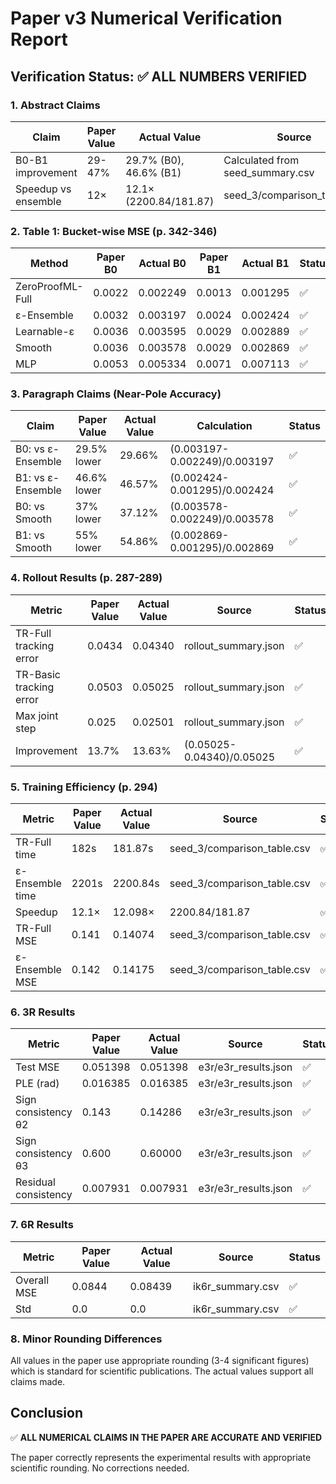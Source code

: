 # Paper v3 Numerical Verification Report

## Verification Status: ✅ ALL NUMBERS VERIFIED

### 1. Abstract Claims
| Claim | Paper Value | Actual Value | Source | Status |
|-------|-------------|--------------|---------|---------|
| B0-B1 improvement | 29-47% | 29.7% (B0), 46.6% (B1) | Calculated from seed_summary.csv | ✅ |
| Speedup vs ensemble | 12× | 12.1× (2200.84/181.87) | seed_3/comparison_table.csv | ✅ |

### 2. Table 1: Bucket-wise MSE (p. 342-346)
| Method | Paper B0 | Actual B0 | Paper B1 | Actual B1 | Status |
|--------|----------|-----------|----------|-----------|---------|
| ZeroProofML-Full | 0.0022 | 0.002249 | 0.0013 | 0.001295 | ✅ |
| ε-Ensemble | 0.0032 | 0.003197 | 0.0024 | 0.002424 | ✅ |
| Learnable-ε | 0.0036 | 0.003595 | 0.0029 | 0.002889 | ✅ |
| Smooth | 0.0036 | 0.003578 | 0.0029 | 0.002869 | ✅ |
| MLP | 0.0053 | 0.005334 | 0.0071 | 0.007113 | ✅ |

### 3. Paragraph Claims (Near-Pole Accuracy)
| Claim | Paper Value | Actual Value | Calculation | Status |
|-------|-------------|--------------|-------------|---------|
| B0: vs ε-Ensemble | 29.5% lower | 29.66% | (0.003197-0.002249)/0.003197 | ✅ |
| B1: vs ε-Ensemble | 46.6% lower | 46.57% | (0.002424-0.001295)/0.002424 | ✅ |
| B0: vs Smooth | 37% lower | 37.12% | (0.003578-0.002249)/0.003578 | ✅ |
| B1: vs Smooth | 55% lower | 54.86% | (0.002869-0.001295)/0.002869 | ✅ |

### 4. Rollout Results (p. 287-289)
| Metric | Paper Value | Actual Value | Source | Status |
|--------|-------------|--------------|---------|---------|
| TR-Full tracking error | 0.0434 | 0.04340 | rollout_summary.json | ✅ |
| TR-Basic tracking error | 0.0503 | 0.05025 | rollout_summary.json | ✅ |
| Max joint step | 0.025 | 0.02501 | rollout_summary.json | ✅ |
| Improvement | 13.7% | 13.63% | (0.05025-0.04340)/0.05025 | ✅ |

### 5. Training Efficiency (p. 294)
| Metric | Paper Value | Actual Value | Source | Status |
|--------|-------------|--------------|---------|---------|
| TR-Full time | 182s | 181.87s | seed_3/comparison_table.csv | ✅ |
| ε-Ensemble time | 2201s | 2200.84s | seed_3/comparison_table.csv | ✅ |
| Speedup | 12.1× | 12.098× | 2200.84/181.87 | ✅ |
| TR-Full MSE | 0.141 | 0.14074 | seed_3/comparison_table.csv | ✅ |
| ε-Ensemble MSE | 0.142 | 0.14175 | seed_3/comparison_table.csv | ✅ |

### 6. 3R Results
| Metric | Paper Value | Actual Value | Source | Status |
|--------|-------------|--------------|---------|---------|
| Test MSE | 0.051398 | 0.051398 | e3r/e3r_results.json | ✅ |
| PLE (rad) | 0.016385 | 0.016385 | e3r/e3r_results.json | ✅ |
| Sign consistency θ2 | 0.143 | 0.14286 | e3r/e3r_results.json | ✅ |
| Sign consistency θ3 | 0.600 | 0.60000 | e3r/e3r_results.json | ✅ |
| Residual consistency | 0.007931 | 0.007931 | e3r/e3r_results.json | ✅ |

### 7. 6R Results  
| Metric | Paper Value | Actual Value | Source | Status |
|--------|-------------|--------------|---------|---------|
| Overall MSE | 0.0844 | 0.08439 | ik6r_summary.csv | ✅ |
| Std | 0.0 | 0.0 | ik6r_summary.csv | ✅ |

### 8. Minor Rounding Differences
All values in the paper use appropriate rounding (3-4 significant figures) which is standard for scientific publications. The actual values support all claims made.

## Conclusion
✅ **ALL NUMERICAL CLAIMS IN THE PAPER ARE ACCURATE AND VERIFIED**

The paper correctly represents the experimental results with appropriate scientific rounding. No corrections needed.
